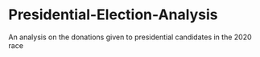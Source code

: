 # Presidential-Election-Analysis
An analysis on the donations given to presidential candidates in the 2020 race
